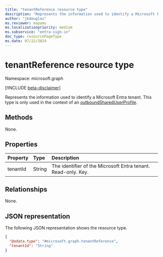 ```yaml
---
title: "tenantReference resource type"
description: "Represents the information used to identify a Microsoft Entra tenant."
author: "jkdouglas"
ms.reviewer: mapamu
ms.localizationpriority: medium
ms.subservice: "entra-sign-in"
doc_type: resourcePageType
ms.date: 07/22/2024
---
```


# tenantReference resource type

Namespace: microsoft.graph

[!INCLUDE [beta-disclaimer](../../includes/beta-disclaimer.md)]

Represents the information used to identify a Microsoft Entra tenant. This type is only used in the context of an [outboundSharedUserProfile](../resources/outboundshareduserprofile.md).

## Methods

None.

## Properties

|Property|Type|Description|
|:---|:---|:---|
| tenantId | String | The identifier of the Microsoft Entra tenant. Read-only. Key. |

## Relationships

None.

## JSON representation

The following JSON representation shows the resource type.
<!-- {
  "blockType": "resource",
  "keyProperty": "tenantId",
  "@odata.type": "microsoft.graph.tenantReference",
  "openType": false
}
-->

``` json
{
  "@odata.type": "#microsoft.graph.tenantReference",
  "tenantId": "String"
}
```
